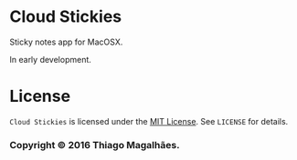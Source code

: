 # Cloud Stickies

Sticky notes app for MacOSX.

In early development.

# License

```Cloud Stickies``` is licensed under the [MIT License](http://opensource.org/licenses/MIT). See ```LICENSE``` for details.

### Copyright © 2016 Thiago Magalhães.
